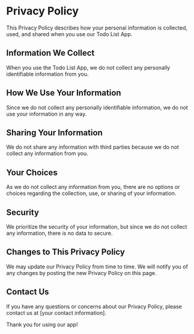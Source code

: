 # Privacy Policy

This Privacy Policy describes how your personal information is collected, used, and shared when you use our Todo List App.

## Information We Collect

When you use the Todo List App, we do not collect any personally identifiable information from you.

## How We Use Your Information

Since we do not collect any personally identifiable information, we do not use your information in any way.

## Sharing Your Information

We do not share any information with third parties because we do not collect any information from you.

## Your Choices

As we do not collect any information from you, there are no options or choices regarding the collection, use, or sharing of your information.

## Security

We prioritize the security of your information, but since we do not collect any information, there is no data to secure.

## Changes to This Privacy Policy

We may update our Privacy Policy from time to time. We will notify you of any changes by posting the new Privacy Policy on this page.

## Contact Us

If you have any questions or concerns about our Privacy Policy, please contact us at [your contact information].

Thank you for using our app!
